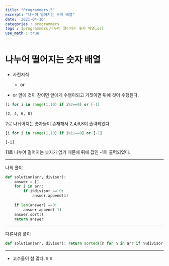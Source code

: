```yaml
---
title: "Programmers_5"
excerpt: "나누어 떨어지는 숫자 배열"
date: '2021-04-16'
categories : programmers
tags : [programmers,나누어 떨어지는 숫자 배열,or]
use_math : true
---
```




# 나누어 떨어지는 숫자 배열

* 사전지식 
    * or

* or 앞에 것이 참이면 앞에게 수행이되고 거짓이면 뒤에 것이 수행된다.


```python
[i for i in range(1,10) if i%2==0] or [-1]
```




    [2, 4, 6, 8]



2로 나뉘어지는 숫자들이 존재해서 2,4,6,8이 출력되었다.


```python
[i for i in range(1,10) if i%11==0] or [-1]
```




    [-1]



11로 나누어 떨어지는 숫자가 없기 때문에 뒤에 값인 -1이 출력되었다.

---

나의 풀이


```python
def solution(arr, divisor):
    answer = []
    for i in arr:
        if i%divisor == 0:
            answer.append(i)
    
    if len(answer) ==0:
        answer.append(-1)
    answer.sort()
    return answer
```

---
다른사람 풀이


```python
def solution(arr, divisor): return sorted([n for n in arr if n%divisor == 0]) or [-1]
```

---
* 고수들이 참 많다.ㅎㅎ


```python

```
